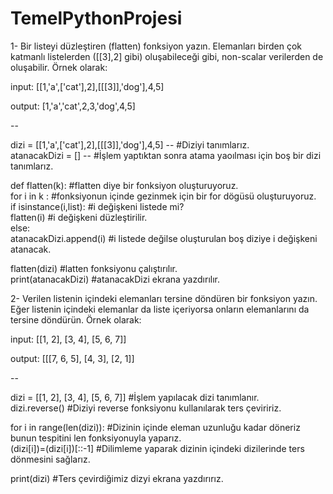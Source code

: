 # TemelPythonProjesi
1- Bir listeyi düzleştiren (flatten) fonksiyon yazın. 
Elemanları birden çok katmanlı listelerden ([[3],2] gibi) oluşabileceği gibi, non-scalar verilerden de oluşabilir. Örnek olarak:

input: [[1,'a',['cat'],2],[[[3]],'dog'],4,5]

output: [1,'a','cat',2,3,'dog',4,5]

--

dizi = [[1,'a',['cat'],2],[[[3]],'dog'],4,5]        --     #Diziyi tanımlarız. <br/>
atanacakDizi = []                                   --     #İşlem yaptıktan sonra atama yaoılması için boş bir dizi tanımlarız. <br/>

def flatten(k):                                          #flatten diye bir fonksiyon oluşturuyoruz. <br/>
    for i in k :                                         #fonksiyonun içinde gezinmek için bir for dögüsü oluşturuyoruz. <br/>
        if isinstance(i,list):                           #i değişkeni listede mi? <br/>
            flatten(i)                                   #i değişkeni düzleştirilir. <br/>
        else:                                        
            atanacakDizi.append(i)                       #i listede değilse oluşturulan boş diziye i değişkeni atanacak. <br/>

flatten(dizi)                                            #latten fonksiyonu çalıştırılır. <br/>
print(atanacakDizi)                                      #atanacakDizi ekrana yazdırılır. <br/>
 



2- Verilen listenin içindeki elemanları tersine döndüren bir fonksiyon yazın. 
Eğer listenin içindeki elemanlar da liste içeriyorsa onların elemanlarını da tersine döndürün. Örnek olarak: 

input: [[1, 2], [3, 4], [5, 6, 7]]

output: [[[7, 6, 5], [4, 3], [2, 1]]

--

dizi = [[1, 2], [3, 4], [5, 6, 7]]         #İşlem yapılacak dizi tanımlanır. <br/>
dizi.reverse()                             #Diziyi reverse fonksiyonu kullanılarak ters çeviririz. <br/>

for i in range(len(dizi)):                 #Dizinin içinde eleman uzunluğu kadar döneriz bunun tespitini len fonksiyonuyla yaparız. <br/>
    (dizi[i])=(dizi[i])[::-1]              #Dilimleme yaparak dizinin içindeki dizilerinde ters dönmesini sağlarız.  <br/>

print(dizi)                                #Ters çevirdiğimiz dizyi ekrana yazdırırız.
